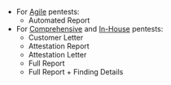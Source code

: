 - For [Agile](/getting-started/glossary/#agile-pentest) pentests:
  - Automated Report
- For [Comprehensive](/getting-started/glossary/#comprehensive-pentest) and [In-House](/getting-started/glossary/#in-house-pentest) pentests:
  - Customer Letter
  - Attestation Report
  - Attestation Letter
  - Full Report
  - Full Report + Finding Details